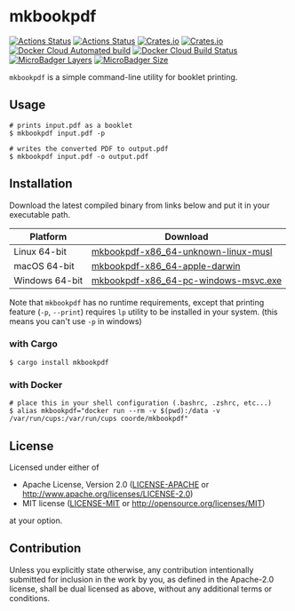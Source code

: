 # mkbookpdf

[![Actions Status](https://github.com/coord-e/mkbookpdf/workflows/Test%20and%20Lint/badge.svg)](https://github.com/coord-e/mkbookpdf/actions?workflow=Test+and+Lint)
[![Actions Status](https://github.com/coord-e/mkbookpdf/workflows/Release/badge.svg)](https://github.com/coord-e/mkbookpdf/actions?workflow=Release)
[![Crates.io](https://img.shields.io/crates/v/mkbookpdf)](https://crates.io/crates/mkbookpdf)
[![Crates.io](https://img.shields.io/crates/l/mkbookpdf)](https://crates.io/crates/mkbookpdf)
[![Docker Cloud Automated build](https://img.shields.io/docker/cloud/automated/coorde/mkbookpdf)](https://hub.docker.com/r/coorde/mkbookpdf)
[![Docker Cloud Build Status](https://img.shields.io/docker/cloud/build/coorde/mkbookpdf)](https://hub.docker.com/r/coorde/mkbookpdf)
[![MicroBadger Layers](https://img.shields.io/microbadger/layers/coorde/mkbookpdf)](https://microbadger.com/images/coorde/mkbookpdf)
[![MicroBadger Size](https://img.shields.io/microbadger/image-size/coorde/mkbookpdf)](https://microbadger.com/images/coorde/mkbookpdf)

`mkbookpdf` is a simple command-line utility for booklet printing.

## Usage

```shell
# prints input.pdf as a booklet
$ mkbookpdf input.pdf -p

# writes the converted PDF to output.pdf
$ mkbookpdf input.pdf -o output.pdf
```

## Installation

Download the latest compiled binary from links below and put it in your executable path.

Platform|Download
--------|--------
Linux 64-bit|[mkbookpdf-x86_64-unknown-linux-musl](https://github.com/coord-e/mkbookpdf/releases/latest/download/mkbookpdf-x86_64-unknown-linux-musl)
macOS 64-bit|[mkbookpdf-x86_64-apple-darwin](https://github.com/coord-e/mkbookpdf/releases/latest/download/mkbookpdf-x86_64-apple-darwin)
Windows 64-bit|[mkbookpdf-x86_64-pc-windows-msvc.exe](https://github.com/coord-e/mkbookpdf/releases/latest/download/mkbookpdf-x86_64-pc-windows-msvc.exe)

Note that `mkbookpdf` has no runtime requirements, except that printing feature (`-p`, `--print`) requires `lp` utility to be installed in your system. (this means you can't use `-p` in windows)

### with Cargo

```shell
$ cargo install mkbookpdf
```

### with Docker

```shell
# place this in your shell configuration (.bashrc, .zshrc, etc...)
$ alias mkbookpdf="docker run --rm -v $(pwd):/data -v /var/run/cups:/var/run/cups coorde/mkbookpdf"
```

## License

Licensed under either of

 * Apache License, Version 2.0
   ([LICENSE-APACHE](LICENSE-APACHE) or http://www.apache.org/licenses/LICENSE-2.0)
 * MIT license
   ([LICENSE-MIT](LICENSE-MIT) or http://opensource.org/licenses/MIT)

at your option.

## Contribution

Unless you explicitly state otherwise, any contribution intentionally submitted
for inclusion in the work by you, as defined in the Apache-2.0 license, shall be
dual licensed as above, without any additional terms or conditions.
